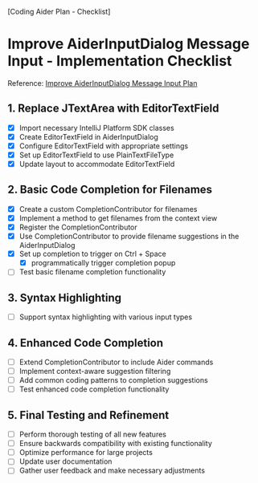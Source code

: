 [Coding Aider Plan - Checklist]

# Improve AiderInputDialog Message Input - Implementation Checklist

Reference: [Improve AiderInputDialog Message Input Plan](improve_aiderinputdialog_message_input.md)

## 1. Replace JTextArea with EditorTextField

- [x] Import necessary IntelliJ Platform SDK classes
- [x] Create EditorTextField in AiderInputDialog
- [x] Configure EditorTextField with appropriate settings
- [x] Set up EditorTextField to use PlainTextFileType
- [x] Update layout to accommodate EditorTextField

## 2. Basic Code Completion for Filenames

- [x] Create a custom CompletionContributor for filenames
- [x] Implement a method to get filenames from the context view
- [x] Register the CompletionContributor
- [x] Use CompletionContributor to provide filename suggestions in the AiderInputDialog
- [x] Set up completion to trigger on Ctrl + Space
  - [x] programmatically trigger completion popup
- [ ] Test basic filename completion functionality

## 3. Syntax Highlighting

- [ ] Support syntax highlighting with various input types

## 4. Enhanced Code Completion

- [ ] Extend CompletionContributor to include Aider commands
- [ ] Implement context-aware suggestion filtering
- [ ] Add common coding patterns to completion suggestions
- [ ] Test enhanced code completion functionality

## 5. Final Testing and Refinement

- [ ] Perform thorough testing of all new features
- [ ] Ensure backwards compatibility with existing functionality
- [ ] Optimize performance for large projects
- [ ] Update user documentation
- [ ] Gather user feedback and make necessary adjustments
